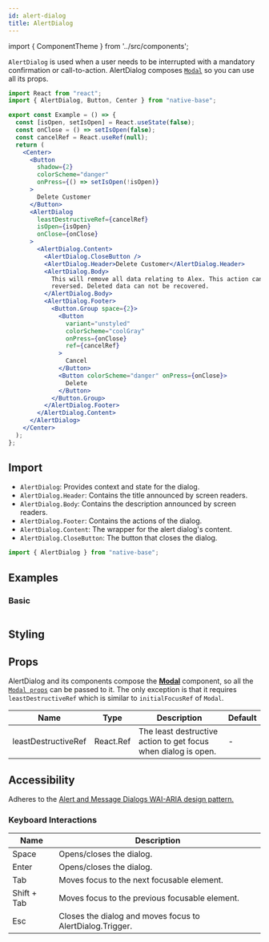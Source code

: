 ```yaml
---
id: alert-dialog
title: AlertDialog
---
```


import { ComponentTheme } from '../src/components';

`AlertDialog` is used when a user needs to be interrupted with a mandatory confirmation or call-to-action. AlertDialog composes [`Modal`](/modal) so you can use all its props.

```jsx isShowcase
import React from "react";
import { AlertDialog, Button, Center } from "native-base";

export const Example = () => {
  const [isOpen, setIsOpen] = React.useState(false);
  const onClose = () => setIsOpen(false);
  const cancelRef = React.useRef(null);
  return (
    <Center>
      <Button
        shadow={2}
        colorScheme="danger"
        onPress={() => setIsOpen(!isOpen)}
      >
        Delete Customer
      </Button>
      <AlertDialog
        leastDestructiveRef={cancelRef}
        isOpen={isOpen}
        onClose={onClose}
      >
        <AlertDialog.Content>
          <AlertDialog.CloseButton />
          <AlertDialog.Header>Delete Customer</AlertDialog.Header>
          <AlertDialog.Body>
            This will remove all data relating to Alex. This action cannot be
            reversed. Deleted data can not be recovered.
          </AlertDialog.Body>
          <AlertDialog.Footer>
            <Button.Group space={2}>
              <Button
                variant="unstyled"
                colorScheme="coolGray"
                onPress={onClose}
                ref={cancelRef}
              >
                Cancel
              </Button>
              <Button colorScheme="danger" onPress={onClose}>
                Delete
              </Button>
            </Button.Group>
          </AlertDialog.Footer>
        </AlertDialog.Content>
      </AlertDialog>
    </Center>
  );
};
```

## Import

- `AlertDialog`: Provides context and state for the dialog.
- `AlertDialog.Header`: Contains the title announced by screen readers.
- `AlertDialog.Body`: Contains the description announced by screen readers.
- `AlertDialog.Footer`: Contains the actions of the dialog.
- `AlertDialog.Content`: The wrapper for the alert dialog's content.
- `AlertDialog.CloseButton`: The button that closes the dialog.

```jsx
import { AlertDialog } from "native-base";
```

## Examples

### Basic

```ComponentSnackPlayer path=components,composites,AlertDialog,Basic.tsx

```

## Styling

<ComponentTheme name="alertDialog" />

## Props

AlertDialog and its components compose the **[Modal](/modal)** component, so all the [`Modal props`](/modal#h2-props) can be passed to it. The only exception is that it requires `leastDestructiveRef` which is similar to `initialFocusRef` of `Modal`.

| Name                | Type      | Description                                                    | Default |
| ------------------- | --------- | -------------------------------------------------------------- | ------- |
| leastDestructiveRef | React.Ref | The least destructive action to get focus when dialog is open. | -       |

## Accessibility

Adheres to the [Alert and Message Dialogs WAI-ARIA design pattern.](https://www.w3.org/TR/wai-aria-practices-1.2/#alertdialog)

### Keyboard Interactions

| Name        | Description                                               |
| ----------- | --------------------------------------------------------- |
| Space       | Opens/closes the dialog.                                  |
| Enter       | Opens/closes the dialog.                                  |
| Tab         | Moves focus to the next focusable element.                |
| Shift + Tab | Moves focus to the previous focusable element.            |
| Esc         | Closes the dialog and moves focus to AlertDialog.Trigger. |

